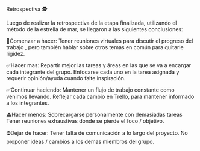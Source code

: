 Retrospectiva 🕵️

Luego de realizar la retrospectiva de la etapa finalizada, utilizando el método de la estrella de mar, se llegaron a las siguientes conclusiones:

🔘Comenzar a hacer: Tener reuniones virtuales para discutir el progreso del trabajo , 
                   pero también hablar sobre otros temas en común para quitarle rigidez.


✅Hacer mas: Repartir mejor las tareas y áreas en las que se va a encargar cada integrante del grupo.
              Enfocarse cada uno en la tarea asignada y requerir opinión/ayuda cuando falte inspiración.


✅Continuar haciendo: Mantener un flujo de trabajo constante como venimos llevando.
                       Reflejar cada cambio en Trello, para mantener informado a los integrantes.


⚠️Hacer menos:  Sobrecargarse personalmente con demasiadas tareas
                 Tener reuniones exhaustivas donde se pierde el foco / objetivo.


⛔Dejar de hacer:  Tener falta de comunicación a lo largo del proyecto.
                    No proponer ideas / cambios a los demas miembros del grupo.
